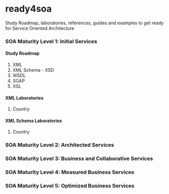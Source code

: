 # ready4soa
Study Roadmap, laboratories, references, guides and examples to get ready for Service Oriented Architecture

### SOA Maturity Level 1: Initial Services

#### Study Roadmap
1. XML
2. XML Schema - XSD
3. WSDL
4. SOAP
5. XSL

#### XML Laboratories
1. Country

#### XML Schema Laboratories
1. Country

### SOA Maturity Level 2: Architected Services 

### SOA Maturity Level 3: Business and Collaborative Services  

### SOA Maturity Level 4: Measured Business Services

### SOA Maturity Level 5: Optimized Business Services
